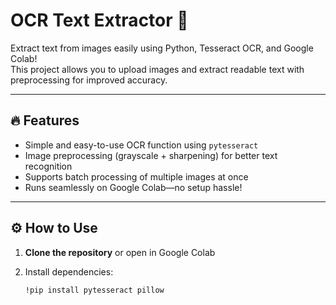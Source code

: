 # OCR Text Extractor 🚀

Extract text from images easily using Python, Tesseract OCR, and Google Colab!  
This project allows you to upload images and extract readable text with preprocessing for improved accuracy.

---

## 🔥 Features

- Simple and easy-to-use OCR function using `pytesseract`  
- Image preprocessing (grayscale + sharpening) for better text recognition  
- Supports batch processing of multiple images at once  
- Runs seamlessly on Google Colab—no setup hassle!

---

## ⚙️ How to Use

1. **Clone the repository** or open in Google Colab  
2. Install dependencies:

   ```bash
   !pip install pytesseract pillow


